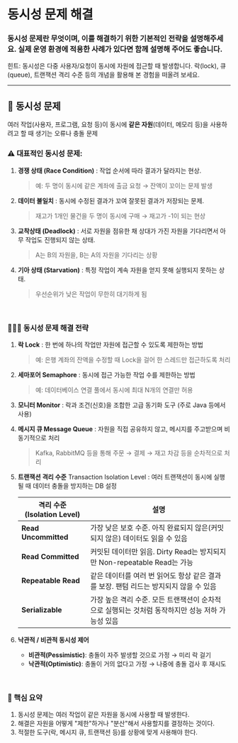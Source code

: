# 동시성 문제 해결

### 동시성 문제란 무엇이며, 이를 해결하기 위한 기본적인 전략을 설명해주세요. 실제 운영 환경에 적용한 사례가 있다면 함께 설명해 주어도 좋습니다.
힌트: 동시성은 다중 사용자/요청이 동시에 자원에 접근할 때 발생합니다. 락(lock), 큐(queue), 트랜잭션 격리 수준 등의 개념을 활용해 본 경험을 떠올려 보세요.

---

## 🌱 동시성 문제
여러 작업(사용자, 프로그램, 요청 등)이 동시에 **같은 자원**(데이터, 메모리 등)을 사용하려고 할 때 생기는 오류나 충돌 문제

### ⚠️ 대표적인 동시성 문제: 
1. **경쟁 상태 (Race Condition)** : 작업 순서에 따라 결과가 달라지는 현상.
   > 예: 두 명이 동시에 같은 계좌에 출금 요청 → 잔액이 꼬이는 문제 발생
2. **데이터 불일치** : 동시에 수정된 결과가 꼬여 잘못된 결과가 저장되는 문제.
   > 재고가 1개인 물건을 두 명이 동시에 구매 → 재고가 -1이 되는 현상
3. **교착상태 (Deadlock)** : 서로 자원을 점유한 채 상대가 가진 자원을 기다리면서 아무 작업도 진행되지 않는 상태.
   > A는 B의 자원을, B는 A의 자원을 기다리는 상황
4. **기아 상태 (Starvation)** : 특정 작업이 계속 자원을 얻지 못해 실행되지 못하는 상태.
   > 우선순위가 낮은 작업이 무한히 대기하게 됨
<br/>

### 🧑🏻‍🌾 동시성 문제 해결 전략
1. **락 Lock** : 한 번에 하나의 작업만 자원에 접근할 수 있도록 제한하는 방법 <br/>
   > 예: 은행 계좌의 잔액을 수정할 때 Lock을 걸어 한 스레드만 접근하도록 처리
2. **세마포어 Semaphore** : 동시에 접근 가능한 작업 수를 제한하는 방법 <br/>
   > 예: 데이터베이스 연결 풀에서 동시에 최대 N개의 연결만 허용
3. **모니터 Monitor** : 락과 조건(신호)을 조합한 고급 동기화 도구 (주로 Java 등에서 사용)
4. **메시지 큐 Message Queue** : 자원을 직접 공유하지 않고, 메시지를 주고받으며 비동기적으로 처리 <br/>
   > Kafka, RabbitMQ 등을 통해 주문 → 결제 → 재고 차감 등을 순차적으로 처리
5. **트랜잭션 격리 수준** Transaction Isolation Level : 여러 트랜잭션이 동시에 실행될 때 데이터 충돌을 방지하는 DB 설정 <br/>

   | 격리 수준 (Isolation Level) | 설명 |
   |-----------------------------|------|
   | **Read Uncommitted**        | 가장 낮은 보호 수준. 아직 완료되지 않은(커밋되지 않은) 데이터도 읽을 수 있음 |
   | **Read Committed**          | 커밋된 데이터만 읽음. Dirty Read는 방지되지만 Non-repeatable Read는 가능 |
   | **Repeatable Read**         | 같은 데이터를 여러 번 읽어도 항상 같은 결과를 보장. 팬텀 리드는 방지되지 않을 수 있음 |
   | **Serializable**            | 가장 높은 격리 수준. 모든 트랜잭션이 순차적으로 실행되는 것처럼 동작하지만 성능 저하 가능성 있음 |
6. **낙관적 / 비관적 동시성 제어**
   - **비관적(Pessimistic)**: 충돌이 자주 발생할 것으로 가정 → 미리 락 걸기
   - **낙관적(Optimistic)**: 충돌이 거의 없다고 가정 → 나중에 충돌 검사 후 재시도
<br/>
  
### 👀 핵심 요약
1. 동시성 문제는 여러 작업이 같은 자원을 동시에 사용할 때 발생한다.
2. 해결은 자원을 어떻게 "제한"하거나 "분산"해서 사용할지를 결정하는 것이다.
3. 적절한 도구(락, 메시지 큐, 트랜잭션 등)를 상황에 맞게 사용해야 한다.
